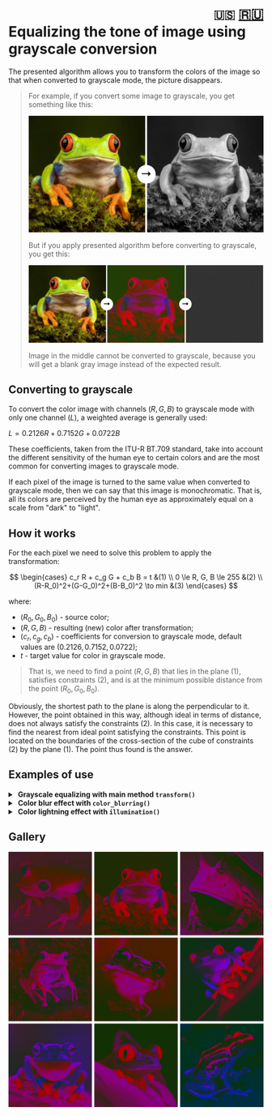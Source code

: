 <h1 align="right">
<code>🇺🇸</code> 
<a href="RU.md">🇷🇺</a>
<br>
<div align="left">Equalizing the tone of image using grayscale conversion</div>
</h1>

The presented algorithm allows you to transform the colors of the image so that when converted to grayscale mode, the picture disappears.

> For example, if you convert some image to grayscale, you get something like this:
> 
> ![grayscale](assets/grayscale.png)
> 
> But if you apply presented algorithm before converting to grayscale, you get this:
> 
> ![example](assets/example.png)
> 
> Image in the middle cannot be converted to grayscale, because you will get a blank gray image instead of the expected result.

## Converting to grayscale

To convert the color image with channels $(R, G, B)$ to grayscale mode with only one channel $(L)$, a weighted average is generally used:

$L=0.2126R + 0.7152G + 0.0722B$

These coefficients, taken from the ITU-R BT.709 standard, take into account the different sensitivity of the human eye to certain colors and are the most common for converting images to grayscale mode.

If each pixel of the image is turned to the same value when converted to grayscale mode, then we can say that this image is monochromatic. That is, all its colors are perceived by the human eye as approximately equal on a scale from "dark" to "light".

## How it works
For the each pixel we need to solve this problem to apply the transformation:

$$
\begin{cases}
c_r R + c_g G + c_b B = t &(1)
\\
0 \le R, G, B \le 255 &(2)
\\
(R-R_0)^2+(G-G_0)^2+(B-B_0)^2 \to min &(3)
\end{cases}
$$

where:
- $(R_0, G_0, B_0)$ - source color;
- $(R, G, B)$ - resulting (new) color after transformation;
- $(c_r, c_g, c_b)$ - coefficients for conversion to grayscale mode, default values are $(0.2126, 0.7152, 0.0722)$;
- $t$ - target value for color in grayscale mode.

> That is, we need to find a point $(R, G, B)$ that lies in the plane $(1)$, satisfies constraints $(2)$, and is at the minimum possible distance from the point $(R_0, G_0, B_0)$.

Obviously, the shortest path to the plane is along the perpendicular to it. However, the point obtained in this way, although ideal in terms of distance, does not always satisfy the constraints $(2)$. In this case, it is necessary to find the nearest from ideal point satisfying the constraints. This point is located on the boundaries of the cross-section of the cube of constraints $(2)$ by the plane $(1)$. The point thus found is the answer.

## Examples of use

<details>
<summary>&nbsp;<strong>Grayscale equalizing with main method <code>transform()</code></strong></summary>
<blockquote></blockquote>
<blockquote>
The <code>transform()</code> function transforms an image so that when it is converted to grayscale mode, each of its pixels is colored the same color. For example:<br><br>

```Python
from utils import transform

transform(image_name='frog.png', # path to source image
          target=0.15,           # target value for grayscale mode
          test_mode=200)         # image resolution (for the test mode)
```
The result:

![transform](assets/transform.png)

<details>
<summary>&nbsp;Function parameters in details:</summary>
<blockquote></blockquote>

- <kbd>image_name</kbd> - path to source image;
- <kbd>target</kbd> - the target of transformation (the value of the pixel in grayscale mode) as a float from 0 to 1. Or you can specify path to the another image which will be used as multi target;
- <kbd>output_name</kbd> - path to save the result. If you specify *None*, file will not be saved;
- <kbd>grayscale</kbd> - coefficients for conversion to grayscale. The default values are (0.2126, 0.7152, 0.0722).
- <kbd>fast_mode</kbd> - fast mode is about twice as fast as normal mode, but produces lower quality results (but this is often hard to see). Use *True* of *False* to toggle fast mode (default value is *False*);
- <kbd>test_mode</kbd> - in test mode, the source image is reduced to the specified resolution (*True* equals to 100) and the result is not saved anywhere. It is useful for checking different parameters  before the main image transformation. The default value is *False*.
</details>
</blockquote>
</details>

<details>
<summary>&nbsp;<strong>Color blur effect with <code>color_blurring()</code></strong></summary>
<blockquote></blockquote>
<blockquote>
The <code>color_blurring()</code> function blurs the colors of the image, creating something like glowing effect. To create this effect, the <code>transform()</code> function is called, into which a Gaussian blurred version of the source image is passed as the source image, and the source image itself is passed as the target. For example:<br><br>

```Python
from utils import color_blurring
          
color_blurring(image_name='frog.png', # path to source image
               blur_factor=0.3,       # blurring factor
               test_mode=200)         # image resolution (for the test mode)
```
The result:

![color_blurring](assets/color_blurring.png)

<details>
<summary>&nbsp;Function parameters in details:</summary>
<blockquote></blockquote>

- <kbd>image_name</kbd> - path to source image;
- <kbd>blur_factor</kbd> - float value from 0 to 1;
- <kbd>output_name</kbd>, <kbd>grayscale</kbd>, <kbd>fast_mode</kbd>, <kbd>test_mode</kbd> - `transform()` function parameters.
</details>
</blockquote>
</details>

<details>
<summary>&nbsp;<strong>Color lightning effect with <code>illumination()</code></strong></summary>
<blockquote></blockquote>
<blockquote>
The <code>illumination()</code> function simulates color lighting (but does it crookedly in places). To create this effect, the <code>transform()</code> function is called, to which grayscale coefficients are passed that make all colors of the source image change in such a spatial direction that the transmitted color will not change. For example, if you specify color (255, 0, 0), then the red channel will not participate in the transformation at all, but the other channels will be corrected. The intensity parameter sets the degree of taking into account all other (changeable) colors. The lower this parameter is, the lower (darker) values will be converted to colors other than the illumination color. To summarize the above, <code>illumination()</code> with a low intensity value reduces the influence of all colors except the specified one. A high intensity value increases the effect of all other colors. For example:<br><br>

```Python
from utils import illumination

illumination(image_name='frog.png', # path to source image
             color=[255, 0, 0],     # color of lightning
             intensity=0.1,         # factor of changeable of other colors
             test_mode=200)         # image resolution (for the test mode)
```
The result:

![illumination](assets/illumination.png)

<details>
<summary>&nbsp;Function parameters in details:</summary>
<blockquote></blockquote>

- <kbd>image_name</kbd> - path to source image;
- <kbd>intensity</kbd> - float value from 0 to 1;
- <kbd>color</kbd> - lightning color as \[R, G, B\], each value is from 0 to 255;
- <kbd>output_name</kbd>, <kbd>grayscale</kbd>, <kbd>fast_mode</kbd>, <kbd>test_mode</kbd> - `transform()` function parameters.
</details>
</blockquote>
</details>

## Gallery

![gallery](assets/gallery.png)